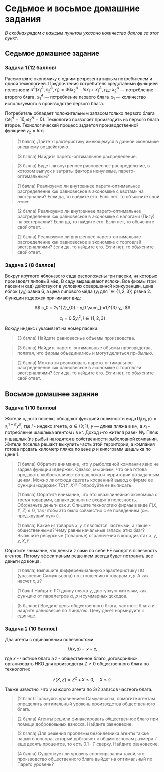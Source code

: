 # Седьмое и восьмое домашние задания

*В скобках рядом с каждым пунктом указано количество баллов за этот пункт.*

## Седьмое домашнее задание

### Задача 1 (12 баллов)

Рассмотрите экономику с одним репрезентативным потребителем и одной технологией. Предпочтения потребителя представимы функцией полезности $u^A(x^A_1, x^A_2 ,x_1) = 36x^A_2 - ln x_1 + x^A_1$, где $x^A_2$ — потребление второго блага, $x^A_1$ — потребление первого блага, $x_1$ — количество используемого в производстве первого блага. 

Потребитель обладает положительным запасом только первого блага $(\omega^A_1 = 16, \omega^A_2 = 0)$. Технология позволяет производить из первого блага второе. Технологический процесс задается производственной функцией $y_2 = ln x_1$.

> (1 балла) Дайте характеристику имеющемуся в данной экономике внешнему воздействию.

> (3 балла) Найдите парето-оптимальное распределение.

> (3 балла) Будет ли внутреннее равновесное распределение, в котором выпуск и затраты фактора ненулевые, парето-оптимальным?
	
> (1 балла) Реализуемо ли внутреннее парето-оптимальное распределение как равновесное в экономике с квотами на экстерналии? Если да, то найдите его. Если нет, то объясните свой ответ. 

> (2 балла) Реализуемо ли внутреннее парето-оптимальное распределение как равновесное в экономике с налогами (Пигу) на экстерналии? Если да, то найдите его. Если нет, то объясните свой ответ. 

> (2 балла) Реализуемо ли внутреннее парето-оптимальное распределение как равновесное в экономике с торговлей экстерналиями? Если да, то найдите его. Если нет, то объясните свой ответ. 


### Задача 2 (8 баллов)

Вокруг круглого яблоневого сада расположены три пасеки, на которых производят липовый мёд. В саду выращивают яблоки. Все фирмы (три пасеки и сад) действуют в условиях совершенной конкуренции, цена яблок ($y_0$) равна 6, а цена липового мёда ($y_i$ для $i \in \{1,2,3\}$) равна 2. Функции издержек принимают вид:

$$ c_0 = 2y^{2}_{0} - y_0 \sum_{i=1}^{3} y_i $$

$$ c_i = 0.5y^{2}_{i}, \ i \in \{1,2,3\} $$

Всюду индекс $i$ указывает на номер пасеки.

> (3 балла) Найдите равновесные объемы производства.

> (3 балла) Найдите парето-оптимальные объемы производства, полагая, что фирмы объединились и могут делиться прибылью. 

> (2 балла) Можно ли реализовать парето-оптимальное распределение как равновесное в экономике с торговлей экстерналиями? Если да, то найдите его. Если нет, то объясните свой ответ. 

## Восьмое домашнее задание

### Задача 1 (10 баллов)

Жители одного поселка обладают функцией полезности вида $U_i (x_i, y) = x^{1-\alpha}_i y^{\alpha}$, где $i$ - индекс агента, $\alpha \in (0;1)$, $y$ — длина пляжа в км, а $x_i$ - потребление шашлыка агентом $i$ в кг. Доход $i$-го жителя равен $W_i$. Пляж и шашлык (из рыбы) находятся в собственности рыболовной компании. Жители поселка решают выкупить часть этой территории, а компания готова продать километр пляжа по цене $p$ и килограмм шашлыка по цене 1.

> (1 балла) Обратите внимание, что у рыболовной компании явно не задана функции издержек. Однако, мы знаем, что она готова продавать любое количество шашлыка и территории по заданным ценам. Можно ли отсюда сделать косвенный вывод о форме ее функции издержек $TC(Y,X)$? Попробуйте ее выписать.

> (1 балла) Обратите внимание, что это квазилинейная экономика с тремя товарами, однако деньги не входят в полезность. Обозначьте деньги как $z$. Опишите технологию фирмы в виде $F(X,Y,Z) \leqslant 0$, так чтобы это было совместно с ее поведением (см. предыдущий пункт).

> (1 балла) Какие из товаров $x,y,z$ являются частными, а какие - общественными? Чему равны начальные запасы этих благ? Выпишите ресурсные (товарные) ограничения в координатах $x,y,z,X,Y$.

Обратите внимание, что деньги $z$ сами по себе НЕ входят в полезность агентов. Потому эффективным решением всегда будет потратить все деньги до конца.

> (1 балла) Выпишите дифференциальную характеристику ПО (уравнение Самуэльсона) по отношению к товарам $x,y$. А как насчет $x,z$?

> (1 балл) Найдите ПО длину пляжа $y$, доступную жителям, как функцию от параметров $\alpha$, $p$ и суммарных доходов.

> (5 баллов) Введите цены общественного блага, частного блага и найдите равновесие по Линдалю. Цену денег нормируйте к единице.

### Задача 2 (10 баллов)

Два агента с одинаковыми полезностями 

$$U(x,z) = x + z,$$

где $x$ - частное благо а $z$ - общественное благо, договорились организовать НКО для производства $Z \geqslant 0$ общественного блага по технологии:

$$ F(X,Z) = Z^2 + X \leqslant 0, \quad X \leqslant 0.$$

Также известно, что у каждого агента по $3/2$ запасов частного блага.

> (2 балл) Пользуясь уравнением Самуэльсона, помогите агентам определить оптимальный уровень производства общественного блага.

> (2 балла) Агенты решили финансировать общественное благо при помощи добровольных взносов. Найдите равновесие.

> (2 балла) Для решения проблемы безбилетника агенты также нашли спонсора, который добавляет к общим взносам размера $Т$ еще десять процентов, то есть $0.1 \cdot T$ сверху. Найдите равновесие.

> (4 балла) Существует ли уровень спонсирования такой, что производство общественного блага выйдет на оптимальный по Парето уровень? 




